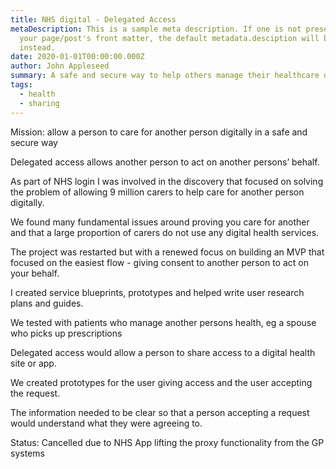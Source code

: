 ```yaml
---
title: NHS digital - Delegated Access
metaDescription: This is a sample meta description. If one is not present in
  your page/post's front matter, the default metadata.desciption will be used
  instead.
date: 2020-01-01T00:00:00.000Z
author: John Appleseed
summary: A safe and secure way to help others manage their healthcare online
tags:
  - health
  - sharing
---
```


Mission: allow a person to care for another person digitally in a safe and secure way

Delegated access allows another person to act on another persons’ behalf.

As part of NHS login I was involved in the discovery that focused on solving the problem of allowing 9 million carers to help care for another person digitally.

We found many fundamental issues around proving you care for another and that a large proportion of carers do not use any digital health services.


The project was restarted but with a renewed focus on building an MVP that focused on the easiest flow - giving consent to another person to act on your behalf.

I created service blueprints, prototypes and helped write user research plans and guides.

We tested with patients who manage another persons health, eg a spouse who picks up prescriptions


Delegated access would allow a person to share access to a digital health site or app.

We created prototypes for the user giving access and the user accepting the request.

The information needed to be clear so that a person accepting a request would understand what they were agreeing to.

Status: Cancelled due to NHS App lifting the proxy functionality from the GP systems